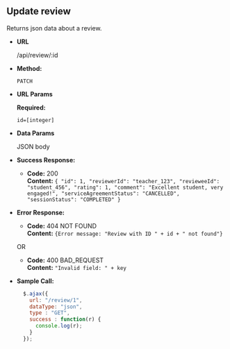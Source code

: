 **Update review**
----
Returns json data about a review.

* **URL**

  /api/review/:id

* **Method:**

  `PATCH`

*  **URL Params**

   **Required:**

   `id=[integer]`

* **Data Params**

  JSON body

* **Success Response:**

    * **Code:** 200 <br />
      **Content:** `{
    "id": 1,
    "reviewerId": "teacher_123",
    "revieweeId": "student_456",
    "rating": 1,
    "comment": "Excellent student, very engaged!",
    "serviceAgreementStatus": "CANCELLED",
    "sessionStatus": "COMPLETED"
}`

* **Error Response:**

    * **Code:** 404 NOT FOUND <br />
      **Content:** `{Error message: "Review with ID " + id + " not found"}`

  OR

    * **Code:** 400 BAD_REQUEST <br />
      **Content:** `"Invalid field: " + key`

* **Sample Call:**

  ```javascript
    $.ajax({
      url: "/review/1",
      dataType: "json",
      type : "GET",
      success : function(r) {
        console.log(r);
      }
    });
  ```